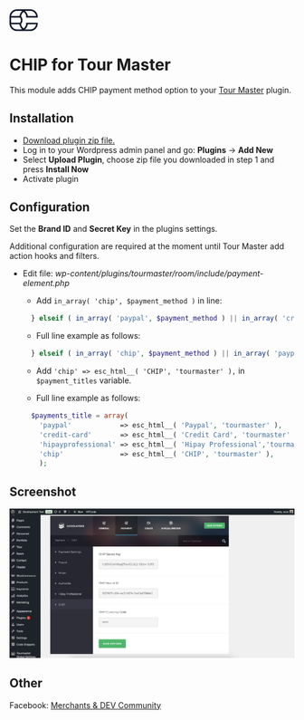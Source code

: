 <img src="./assets/logo.svg" alt="drawing" width="50"/>

# CHIP for Tour Master

This module adds CHIP payment method option to your [Tour Master](https://codecanyon.net/item/tour-master-tour-booking-travel-wordpress-plugin/20539780) plugin.

## Installation

* [Download plugin zip file.](https://github.com/CHIPAsia/chip-for-tour-master/archive/refs/heads/main.zip)
* Log in to your Wordpress admin panel and go: **Plugins** -> **Add New**
* Select **Upload Plugin**, choose zip file you downloaded in step 1 and press **Install Now**
* Activate plugin

## Configuration

Set the **Brand ID** and **Secret Key** in the plugins settings.

Additional configuration are required at the moment until Tour Master add action hooks and filters.

* Edit file: _wp-content/plugins/tourmaster/room/include/payment-element.php_
  * Add `in_array( 'chip', $payment_method )` in line:

  ```php
    } elseif ( in_array( 'paypal', $payment_method ) || in_array( 'credit-card', $payment_method ) || in_array( 'hipayprofessional', $payment_method ) ) {
  ```

  * Full line example as follows:

  ```php
    } elseif ( in_array( 'chip', $payment_method ) || in_array( 'paypal', $payment_method ) || in_array( 'credit-card', $payment_method ) || in_array( 'hipayprofessional',$payment_method ) ) {
  ```

  * Add `'chip' => esc_html__( 'CHIP', 'tourmaster' ),` in `$payment_titles` variable.

  * Full line example as follows:

  ```php
    $payments_title = array(
      'paypal'            => esc_html__( 'Paypal', 'tourmaster' ),
      'credit-card'       => esc_html__( 'Credit Card', 'tourmaster' ),
      'hipayprofessional' => esc_html__( 'Hipay Professional','tourmaster' ),
      'chip'              => esc_html__( 'CHIP', 'tourmaster' ),
      );
  ```

## Screenshot

![Set API Key](./assets/api_key.png "Set Secret Key & Brand ID Screenshot")

## Other

Facebook: [Merchants & DEV Community](https://www.facebook.com/groups/3210496372558088)